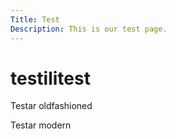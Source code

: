 ```yaml
---
Title: Test
Description: This is our test page.
---
```


testilitest
========================
<p class="old-fashioned">
Testar oldfashioned
</p>

<p class="modern">
Testar modern
</p>